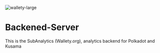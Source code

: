 ![wallety-large](https://user-images.githubusercontent.com/90644448/166236272-2ecfd17d-f01c-4dd2-8051-452e3bcedf92.png)
# Backened-Server


This is the SubAnalytics (Wallety.org), analytics backend for Polkadot and Kusama
